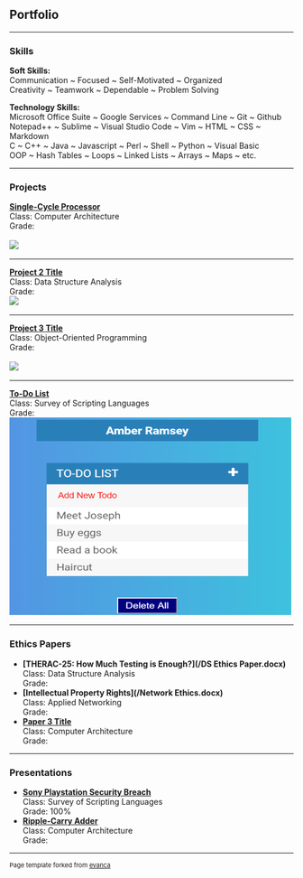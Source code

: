 ## **Portfolio**

---

### **Skills**

**Soft Skills:**  
Communication ~ Focused ~ Self-Motivated ~ Organized  
Creativity ~ Teamwork ~ Dependable ~ Problem Solving  
  
**Technology Skills:**  
Microsoft Office Suite ~ Google Services ~ Command Line ~ Git ~ Github  
Notepad++ ~ Sublime ~ Visual Studio Code ~ Vim ~ HTML ~ CSS ~ Markdown  
C ~ C++ ~ Java ~ Javascript ~ Perl ~ Shell ~ Python ~ Visual Basic   
OOP ~ Hash Tables ~ Loops ~ Linked Lists ~ Arrays ~ Maps ~ etc.  
  
---

### **Projects**

**[Single-Cycle Processor](/sample_page)**  
Class: Computer Architecture  
Grade:  
<br>
<img src="images/dummy_thumbnail.jpg?raw=true"/>

---
**[Project 2 Title](/pdf/sample_presentation.pdf)**  
Class: Data Structure Analysis  
Grade:  
<img src="images/dummy_thumbnail.jpg?raw=true"/>

---
**[Project 3 Title](http://example.com/)**  
Class: Object-Oriented Programming  
Grade:  
<br>
<img src="images/dummy_thumbnail.jpg?raw=true"/>

---

**[To-Do List](https://codepen.io/amber-ramsey/pen/yLLZRaK)**  
Class: Survey of Scripting Languages  
Grade:  
<img src="images/scripting portfolio pic.PNG?raw=true" width="500" height="350"/>

---

### **Ethics Papers**

- **[THERAC-25: How Much Testing is Enough?](/DS Ethics Paper.docx)**  
  Class: Data Structure Analysis  
  Grade:  
- **[Intellectual Property Rights](/Network Ethics.docx)**  
  Class: Applied Networking  
  Grade:  
- **[Paper 3 Title](http://example.com/)**  
  Class: Computer Architecture  
  Grade:  

---

### **Presentations**

- **[Sony Playstation Security Breach](https://youtu.be/esssEReJ99c)**  
  Class: Survey of Scripting Languages  
  Grade: 100%  
- **[Ripple-Carry Adder](https://docs.google.com/presentation/d/1y-fy4Q30TYP0nPdgUIFEvORarMUUWeNnUso3PKB4f30/edit?usp=sharing)**  
  Class: Computer Architecture  
  Grade:  

---

<p style="font-size:11px">Page template forked from <a href="https://github.com/evanca/quick-portfolio">evanca</a></p>
<!-- Remove above link if you don't want to attibute -->
